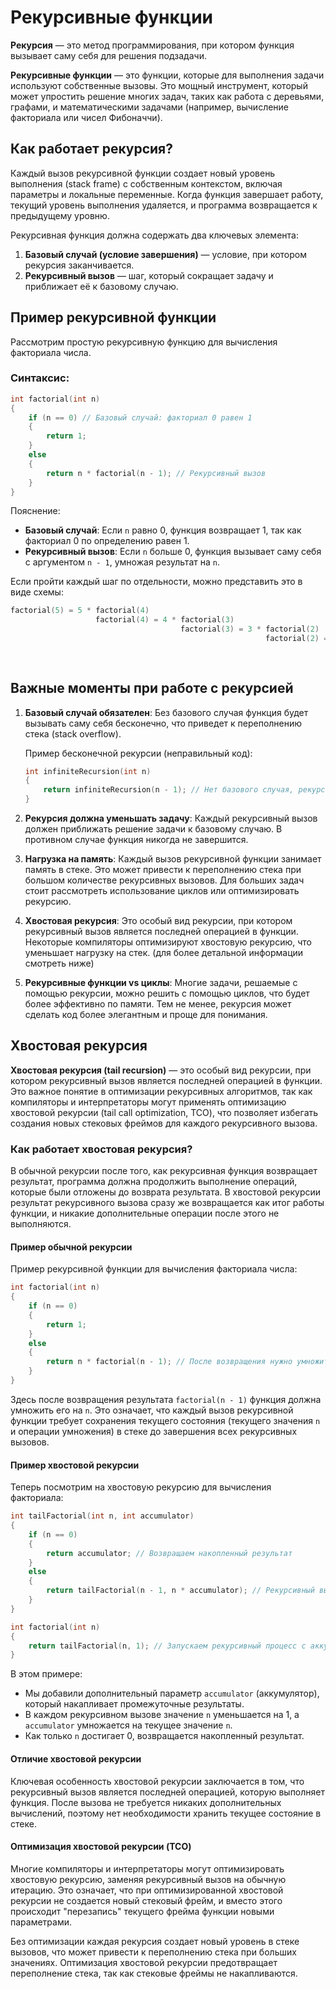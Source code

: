 # Рекурсивные функции

**Рекурсия** — это метод программирования, при котором функция вызывает саму себя для решения подзадачи. 

**Рекурсивные функции** — это функции, которые для выполнения задачи используют собственные вызовы. Это мощный инструмент, который может упростить решение многих задач, таких как работа с деревьями, графами, и математическими задачами (например, вычисление факториала или чисел Фибоначчи).

## Как работает рекурсия?

Каждый вызов рекурсивной функции создает новый уровень выполнения (stack frame) с собственным контекстом, включая параметры и локальные переменные. Когда функция завершает работу, текущий уровень выполнения удаляется, и программа возвращается к предыдущему уровню. 

Рекурсивная функция должна содержать два ключевых элемента:
1. **Базовый случай (условие завершения)** — условие, при котором рекурсия заканчивается.
2. **Рекурсивный вызов** — шаг, который сокращает задачу и приближает её к базовому случаю.

## Пример рекурсивной функции

Рассмотрим простую рекурсивную функцию для вычисления факториала числа.

### Синтаксис:
```C
int factorial(int n) 
{
    if (n == 0) // Базовый случай: факториал 0 равен 1
    {
        return 1;
    }
    else 
    {
        return n * factorial(n - 1); // Рекурсивный вызов
    }
}
```
Пояснение:
- **Базовый случай**: Если `n` равно 0, функция возвращает 1, так как факториал 0 по определению равен 1.
- **Рекурсивный вызов**: Если `n` больше 0, функция вызывает саму себя с аргументом `n - 1`, умножая результат на `n`.

Если пройти каждый шаг по отдельности, можно представить это в виде схемы:
```C
factorial(5) = 5 * factorial(4)
                   factorial(4) = 4 * factorial(3)
                                      factorial(3) = 3 * factorial(2)
                                                         factorial(2) = 2 * factorial(1)
                                                                            factorial(1) = 1 * factorial(0)
                                                                                               factorial(0) = 1
```

## Важные моменты при работе с рекурсией
1. **Базовый случай обязателен**: 
    Без базового случая функция будет вызывать саму себя бесконечно, что приведет к переполнению стека (stack overflow).

    Пример бесконечной рекурсии (неправильный код):
    ```C
    int infiniteRecursion(int n) 
    {
        return infiniteRecursion(n - 1); // Нет базового случая, рекурсия будет продолжаться бесконечно
    }
    ```
2. **Рекурсия должна уменьшать задачу**:
    Каждый рекурсивный вызов должен приближать решение задачи к базовому случаю. В противном случае функция никогда не завершится.
3. **Нагрузка на память**:
    Каждый вызов рекурсивной функции занимает память в стеке. Это может привести к переполнению стека при большом количестве рекурсивных вызовов. Для больших задач стоит рассмотреть использование циклов или оптимизировать рекурсию.
4. **Хвостовая рекурсия**: 
    Это особый вид рекурсии, при котором рекурсивный вызов является последней операцией в функции. Некоторые компиляторы оптимизируют хвостовую рекурсию, что уменьшает нагрузку на стек. (для более детальной информации смотреть ниже)
5. **Рекурсивные функции vs циклы**:
    Многие задачи, решаемые с помощью рекурсии, можно решить с помощью циклов, что будет более эффективно по памяти. Тем не менее, рекурсия может сделать код более элегантным и проще для понимания.





## Хвостовая рекурсия
**Хвостовая рекурсия (tail recursion)** — это особый вид рекурсии, при котором рекурсивный вызов является последней операцией в функции. Это важное понятие в оптимизации рекурсивных алгоритмов, так как компиляторы и интерпретаторы могут применять оптимизацию хвостовой рекурсии (tail call optimization, TCO), что позволяет избегать создания новых стековых фреймов для каждого рекурсивного вызова.

### Как работает хвостовая рекурсия?
В обычной рекурсии после того, как рекурсивная функция возвращает результат, программа должна продолжить выполнение операций, которые были отложены до возврата результата. В хвостовой рекурсии результат рекурсивного вызова сразу же возвращается как итог работы функции, и никакие дополнительные операции после этого не выполняются.

#### Пример обычной рекурсии
Пример рекурсивной функции для вычисления факториала числа:
```C
int factorial(int n) 
{
    if (n == 0)
    {
        return 1;
    }
    else 
    {
        return n * factorial(n - 1); // После возвращения нужно умножить на n
    }
}
```
Здесь после возвращения результата `factorial(n - 1)` функция должна умножить его на `n`. Это означает, что каждый вызов рекурсивной функции требует сохранения текущего состояния (текущего значения `n` и операции умножения) в стеке до завершения всех рекурсивных вызовов.

#### Пример хвостовой рекурсии
Теперь посмотрим на хвостовую рекурсию для вычисления факториала:
```C
int tailFactorial(int n, int accumulator) 
{
    if (n == 0)
    {
        return accumulator; // Возвращаем накопленный результат
    }
    else 
    {
        return tailFactorial(n - 1, n * accumulator); // Рекурсивный вызов является последней операцией
    }
}

int factorial(int n)
{
    return tailFactorial(n, 1); // Запускаем рекурсивный процесс с аккумулятором, равным 1
}
```
В этом примере:
- Мы добавили дополнительный параметр `accumulator` (аккумулятор), который накапливает промежуточные результаты.
- В каждом рекурсивном вызове значение `n` уменьшается на 1, а `accumulator` умножается на текущее значение `n`.
- Как только `n` достигает 0, возвращается накопленный результат.

#### Отличие хвостовой рекурсии
Ключевая особенность хвостовой рекурсии заключается в том, что рекурсивный вызов является последней операцией, которую выполняет функция. После вызова не требуется никаких дополнительных вычислений, поэтому нет необходимости хранить текущее состояние в стеке.

#### Оптимизация хвостовой рекурсии (TCO)
Многие компиляторы и интерпретаторы могут оптимизировать хвостовую рекурсию, заменяя рекурсивный вызов на обычную итерацию. Это означает, что при оптимизированной хвостовой рекурсии не создается новый стековый фрейм, и вместо этого происходит "перезапись" текущего фрейма функции новыми параметрами.

Без оптимизации каждая рекурсия создает новый уровень в стеке вызовов, что может привести к переполнению стека при больших значениях. Оптимизация хвостовой рекурсии предотвращает переполнение стека, так как стековые фреймы не накапливаются.
